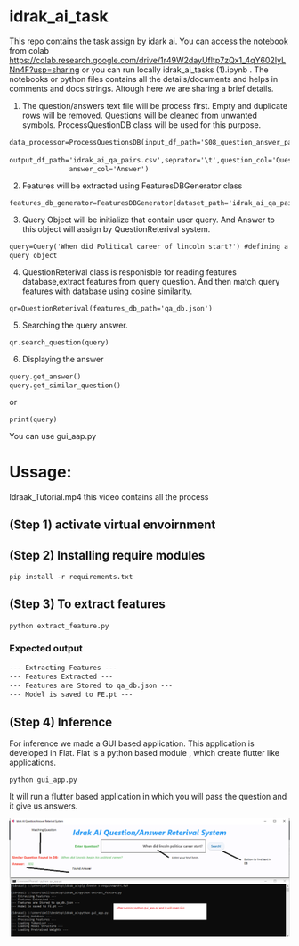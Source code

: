 # idrak_ai_task
This repo contains the task assign by idark ai. You can access the notebook from colab https://colab.research.google.com/drive/1r49W2dayUfltp7zQx1_4qY602IyLNn4F?usp=sharing or you can run locally idrak_ai_tasks (1).ipynb . The notebooks or python files contains all the details/documents and helps in comments and docs strings. 
Altough here we are sharing a brief details.
1. The question/answers text file will be process first. Empty and duplicate rows will be removed. Questions will be cleaned from unwanted symbols. ProcessQuestionDB class will be used for this purpose. 
``` 
data_processor=ProcessQuestionsDB(input_df_path='S08_question_answer_pairs.txt',\
                output_df_path='idrak_ai_qa_pairs.csv',seprator='\t',question_col='Question',\
               answer_col='Answer')
```
2. Features will be extracted using FeaturesDBGenerator class
```
features_db_generator=FeaturesDBGenerator(dataset_path='idrak_ai_qa_pairs.csv',extractor_model_weight_path='FE.pt',output_db_path='qa_db.json')
```
3. Query Object will be initialize that contain user query. And Answer to this object will assign by QuestionReterival system.
```
query=Query('When did Political career of lincoln start?') #defining a query object
```
4. QuestionReterival class is responisble for reading features database,extract features from
  query question. And then match query features with database using cosine similarity.
```
qr=QuestionReterival(features_db_path='qa_db.json')
```

5. Searching the query answer.
```
qr.search_question(query)
```
6. Displaying the answer
```
query.get_answer()
query.get_similar_question()
```
or
```
print(query)
```
You can use gui_aap.py 

# Ussage:
Idraak_Tutorial.mp4 this video contains all the process

## (Step 1) activate virtual envoirnment

## (Step 2) Installing require modules
```
pip install -r requirements.txt
```

## (Step 3) To extract features
```
python extract_feature.py
```
### Expected output
```
--- Extracting Features ---
--- Features Extracted ---
--- Features are Stored to qa_db.json ---
--- Model is saved to FE.pt ---

```

## (Step 4) Inference 
For inference we made a GUI based application. This application is developed in Flat. 
Flat is a python based module , which create flutter like applications.

```
python gui_app.py
```

It will run a flutter based application in which you will pass the question and it give us answers.

![Screenshot](screenshot.png)
